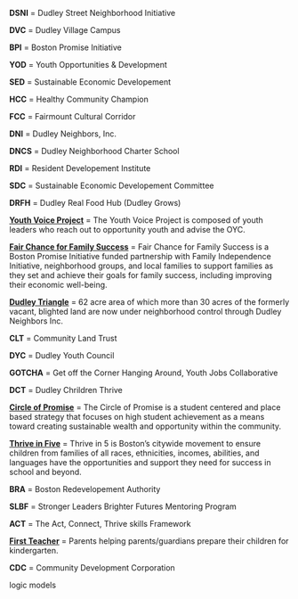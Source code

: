 **DSNI** = Dudley Street Neighborhood Initiative 

**DVC** = Dudley Village Campus

**BPI** = Boston Promise Initiative

**YOD** = Youth Opportunities & Development 

**SED** = Sustainable Economic Developement

**HCC** = Healthy Community Champion

**FCC** = Fairmount Cultural Corridor

**DNI** = Dudley Neighbors, Inc.

**DNCS** = Dudley Neighborhood Charter School

**RDI** = Resident Developement Institute

**SDC** = Sustainable Economic Developement Committee

**DRFH** = Dudley Real Food Hub (Dudley Grows)

[**Youth Voice Project**](http://bostonopportunityyouth.org/youth-voice-project/) = The Youth Voice Project is composed of youth leaders who reach out to opportunity youth and advise the OYC.

[**Fair Chance for Family Success**](http://www.promiseboston.org/fair-chance-for-family-success.html) = Fair Chance for Family Success is a Boston Promise Initiative funded partnership with Family Independence Initiative, neighborhood groups, and local families to support families as they set and achieve their goals for family success, including improving their economic well-being.

[**Dudley Triangle**](http://www.dudleyneighbors.org/maps.html) = 62 acre area of which more than 30 acres of the formerly vacant, blighted land are now under neighborhood control through Dudley Neighbors Inc. 

**CLT** = Community Land Trust

**DYC** = Dudley Youth Council

**GOTCHA** = Get off the Corner Hanging Around, Youth Jobs Collaborative 

**DCT** = Dudley Chrildren Thrive 

[**Circle of Promise**](http://www.cityofboston.gov/circle/strategy/default.asp) = The Circle of Promise is a student centered and place based strategy that focuses on high student achievement as a means toward creating sustainable wealth and opportunity within the community.

[**Thrive in Five**](http://thrivein5boston.org/) = Thrive in 5 is Boston’s citywide movement to ensure children from families of all races, ethnicities, incomes, abilities, and languages have the opportunities and support they need for success in school and beyond. 

**BRA** = Boston Redevelopement Authority 

**SLBF** = Stronger Leaders Brighter Futures Mentoring Program

**ACT** = The Act, Connect, Thrive skills Framework

[**First Teacher**](http://www.firstteacher.net/pages/mission) = Parents helping parents/guardians prepare their children for kindergarten.

**CDC** = Community Development Corporation



logic models
